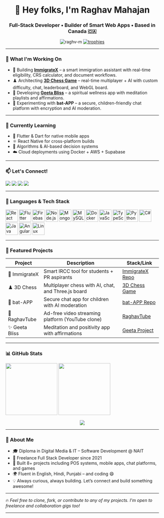<h1 align="center">👋 Hey folks, I'm Raghav Mahajan</h1>
<h3 align="center">Full-Stack Developer • Builder of Smart Web Apps • Based in Canada 🇨🇦</h3>

<p align="center">
  <img src="https://komarev.com/ghpvc/?username=raghv-m&label=Profile%20views&color=0e75b6&style=flat" alt="raghv-m" />
  <a href="https://github.com/ryo-ma/github-profile-trophy">
    <img src="https://github-profile-trophy.vercel.app/?username=raghv-m&theme=gruvbox&margin-w=10&margin-h=15" alt="trophies" />
  </a>
</p>

---

### 🚀 What I'm Working On

- 🎯 Building **[ImmigrateX](https://github.com/DMIT-2590/2024-Fall-ImmigrateX.git)** – a smart immigration assistant with real-time eligibility, CRS calculator, and document workflows.  
- ♟️ Architecting **[3D Chess Game](https://github.com/raghv-m/chess)** – real-time multiplayer + AI with custom difficulty, chat, leaderboard, and WebGL board.  
- 📿 Developing **[Geeta Bliss](https://github.com/DMIT-2504/project-raghv-m.git)** – a spiritual wellness app with meditation playlists and affirmations.  
- 🔐 Experimenting with **bat-APP** – a secure, children-friendly chat platform with encryption and AI moderation.

---

### 🌱 Currently Learning

- 🤖 Flutter & Dart for native mobile apps  
- ⚛️ React Native for cross-platform builds  
- 🧠 Algorithms & AI-based decision systems  
- ☁️ Cloud deployments using Docker + AWS + Supabase  

---

### 📫 Let's Connect!

<p align="left">
  <a href="mailto:devrvm@gmail.com"><img src="https://img.shields.io/badge/Email-devrvm@gmail.com-blue?style=for-the-badge&logo=gmail" /></a>
  <a href="https://www.linkedin.com/in/raghav-mahajan-17611b24b/"><img src="https://img.shields.io/badge/LinkedIn-Raghav%20Mahajan-blue?style=for-the-badge&logo=linkedin" /></a>
  <a href="https://www.raghv.dev"><img src="https://img.shields.io/badge/Portfolio-www.raghv.dev-brightgreen?style=for-the-badge&logo=vercel" /></a>
  <a href="https://instagram.com/raghv-m"><img src="https://img.shields.io/badge/Instagram-raghv--m-E4405F?style=for-the-badge&logo=instagram&logoColor=white" /></a>
</p>

---

### 🧠 Languages & Tech Stack

<p align="left">
  <img src="https://cdn.jsdelivr.net/gh/devicons/devicon/icons/react/react-original.svg" height="40" alt="React"/>
  <img src="https://cdn.jsdelivr.net/gh/devicons/devicon/icons/flutter/flutter-original.svg" height="40" alt="Flutter"/>
  <img src="https://cdn.jsdelivr.net/gh/devicons/devicon/icons/firebase/firebase-plain.svg" height="40" alt="Firebase"/>
  <img src="https://cdn.jsdelivr.net/gh/devicons/devicon/icons/nodejs/nodejs-original.svg" height="40" alt="Node.js"/>
  <img src="https://cdn.jsdelivr.net/gh/devicons/devicon/icons/mongodb/mongodb-original.svg" height="40" alt="MongoDB"/>
  <img src="https://cdn.jsdelivr.net/gh/devicons/devicon/icons/mysql/mysql-original.svg" height="40" alt="MySQL"/>
  <img src="https://cdn.jsdelivr.net/gh/devicons/devicon/icons/docker/docker-original.svg" height="40" alt="Docker"/>
  <img src="https://cdn.jsdelivr.net/gh/devicons/devicon/icons/javascript/javascript-original.svg" height="40" alt="JavaScript"/>
  <img src="https://cdn.jsdelivr.net/gh/devicons/devicon/icons/typescript/typescript-original.svg" height="40" alt="TypeScript"/>
  <img src="https://cdn.jsdelivr.net/gh/devicons/devicon/icons/python/python-original.svg" height="40" alt="Python"/>
  <img src="https://cdn.jsdelivr.net/gh/devicons/devicon/icons/csharp/csharp-original.svg" height="40" alt="C#"/>
  <img src="https://cdn.jsdelivr.net/gh/devicons/devicon/icons/java/java-original.svg" height="40" alt="Java"/>
  <img src="https://cdn.jsdelivr.net/gh/devicons/devicon/icons/angularjs/angularjs-original.svg" height="40" alt="Angular"/>
  <img src="https://cdn.jsdelivr.net/gh/devicons/devicon/icons/linux/linux-original.svg" height="40" alt="Linux"/>
</p>

---

### 💼 Featured Projects

| Project        | Description                                                                 | Stack/Link                                                                 |
|----------------|-----------------------------------------------------------------------------|----------------------------------------------------------------------------|
| 🧠 ImmigrateX   | Smart IRCC tool for students + PR aspirants                                | [ImmigrateX Repo](https://github.com/DMIT-2590/2024-Fall-ImmigrateX.git)  |
| ♟️ 3D Chess      | Multiplayer chess with AI, chat, and Three.js board                       | [3D Chess Game](https://github.com/raghv-m/chess)                         |
| 🔐 bat-APP      | Secure chat app for children with AI moderation                            | [bat-APP Repo](https://github.com/raghv-m/bat-APP)                        |
| 🎥 RaghavTube   | Ad-free video streaming platform (YouTube clone)                           | [RaghavTube](https://github.com/raghv-m/raghavtube)                       |
| ✨ Geeta Bliss  | Meditation and positivity app with affirmations                            | [Geeta Project](https://github.com/DMIT-2504/project-raghv-m.git)         |

---

### 📊 GitHub Stats

<p>
  <img src="https://github-readme-stats.vercel.app/api/top-langs/?username=raghv-m&layout=compact&theme=radical" height="170"/>
  <img src="https://github-readme-stats.vercel.app/api?username=raghv-m&show_icons=true&theme=radical&hide=issues" height="170"/>
</p>
<p align="center">
  <img src="https://github-readme-streak-stats.herokuapp.com/?user=raghv-m&theme=radical" />
</p>

---

### 🙌 About Me

- 🎓 Diploma in Digital Media & IT – Software Development @ NAIT  
- 💼 Freelance Full Stack Developer since 2021  
- 📲 Built 8+ projects including POS systems, mobile apps, chat platforms, and games  
- 🌍 Fluent in English, Hindi, Punjabi – and coding 😄  
- 💡 Always curious, always building. Let’s connect and build something awesome!

---

🔥 *Feel free to clone, fork, or contribute to any of my projects. I'm open to freelance and collaboration gigs too!*

---

